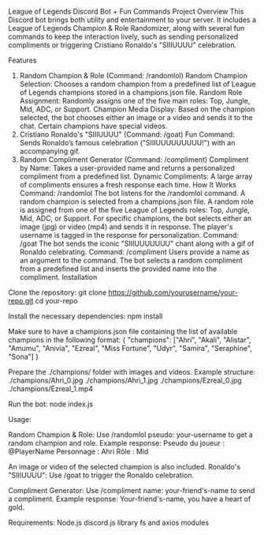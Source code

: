 League of Legends Discord Bot + Fun Commands
Project Overview
This Discord bot brings both utility and entertainment to your server. It includes a League of Legends Champion & Role Randomizer, along with several fun commands to keep the interaction lively, such as sending personalized compliments or triggering Cristiano Ronaldo's "SIIIUUUU" celebration.

Features
1. Random Champion & Role (Command: /randomlol)
Random Champion Selection: Chooses a random champion from a predefined list of League of Legends champions stored in a champions.json file.
Random Role Assignment: Randomly assigns one of the five main roles: Top, Jungle, Mid, ADC, or Support.
Champion Media Display: Based on the champion selected, the bot chooses either an image or a video and sends it to the chat. Certain champions have special videos.
2. Cristiano Ronaldo's "SIIIUUUU" (Command: /goat)
Fun Command: Sends Ronaldo’s famous celebration ("SIIIUUUUUUUUU!") with an accompanying gif.
3. Random Compliment Generator (Command: /compliment)
Compliment by Name: Takes a user-provided name and returns a personalized compliment from a predefined list.
Dynamic Compliments: A large array of compliments ensures a fresh response each time.
How It Works
Command: /randomlol
The bot listens for the /randomlol command.
A random champion is selected from a champions.json file.
A random role is assigned from one of the five League of Legends roles: Top, Jungle, Mid, ADC, or Support.
For specific champions, the bot selects either an image (jpg) or video (mp4) and sends it in response.
The player's username is tagged in the response for personalization.
Command: /goat
The bot sends the iconic "SIIIUUUUUUU" chant along with a gif of Ronaldo celebrating.
Command: /compliment
Users provide a name as an argument to the command.
The bot selects a random compliment from a predefined list and inserts the provided name into the compliment.
Installation

Clone the repository:
git clone https://github.com/yourusername/your-repo.git
cd your-repo

Install the necessary dependencies:
npm install

Make sure to have a champions.json file containing the list of available champions in the following format:
{
    "champions": ["Ahri", "Akali", "Alistar", "Amumu", "Anivia", "Ezreal", "Miss Fortune", "Udyr", "Samira", "Seraphine", "Sona"]
}


Prepare the ./champions/ folder with images and videos. Example structure:
./champions/Ahri_0.jpg
./champions/Ahri_1.jpg
./champions/Ezreal_0.jpg
./champions/Ezreal_1.mp4

Run the bot:
node index.js

Usage:

Random Champion & Role:
Use /randomlol pseudo: your-username to get a random champion and role. Example response:
Pseudo du joueur : @PlayerName
Personnage : Ahri
Rôle : Mid

An image or video of the selected champion is also included.
Ronaldo's "SIIIUUUU":
Use /goat to trigger the Ronaldo celebration.

Compliment Generator:
Use /compliment name: your-friend's-name to send a compliment. Example response:
Your-friend's-name, you have a heart of gold.

Requirements:
Node.js
discord.js library
fs and axios modules
